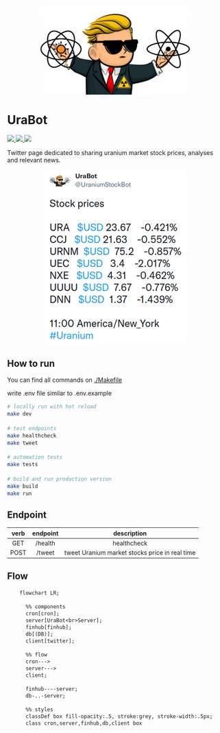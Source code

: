 <p align="center">
  <!-- cover image -->
  <img width="70%" src="https://raw.githubusercontent.com/victorabarros/ura-bot/main/assets/UraBot_profile01.png" />
</p>

# UraBot

<p>
  <!-- badgets -->
  <a href="https://www.easycron.com/user">
    <img height="30px" src="https://www.easycron.com/apple-touch-icon-180x180.png" />
  </a>
  <a href="https://customer.elephantsql.com/">
    <img height="30px" src="https://pbs.twimg.com/profile_images/2661035254/f1797e21af006ca889d3e5f39293fca1_400x400.png" />
  </a>
  <a href="https://codeclimate.com/github/victorabarros/ura-bot">
    <img src="https://api.codeclimate.com/v1/badges/a99a88d28ad37a79dbf6/maintainability" />
  </a>
</p>

Twitter page dedicated to sharing uranium market stock prices, analyses and relevant news.

<p align="center">
  <a href="https://twitter.com/UraniumStockBot/status/1470423280712654850">
    <img src="./assets/Tweet.png" />
    <!-- <img height="50px" src="https://upload.wikimedia.org/wikipedia/pt/thumb/3/3d/Twitter_logo_2012.svg/1200px-Twitter_logo_2012.svg.png" /> -->
  </a>
</p>

## How to run

You can find all commands on [./Makefile](https://github.com/victorabarros/ura-bot/blob/main/Makefile)

write .env file similar to .env.example

```sh
# locally run with hot reload
make dev

# test endpoints
make healthcheck
make tweet

# automation tests
make tests

# build and run production version
make build
make run
```

## Endpoint

|verb|endpoint|description|
|:-:|:-:|:-:|
|GET|/health|healthcheck|
|POST|/tweet|tweet Uranium market stocks price in real time|

## Flow

```mermaid
    flowchart LR;

      %% components
      cron[cron];
      server[UraBot<br>Server];
      finhub[finhub];
      db[(DB)];
      client[twitter];

      %% flow
      cron--->
      server--->
      client;

      finhub----server;
      db-..-server;

      %% styles
      classDef box fill-opacity:.5, stroke:grey, stroke-width:.5px;
      class cron,server,finhub,db,client box
```

<!--

Goal: From a side project to lear more about uranium industry and apply knolegment in programming to 1 thousend followers on twitter.

---

TODO:
  - heroku will die =/  https://www.linkedin.com/feed/update/urn:li:activity:6968658686705610752/ ; try alternatives likw  aws cloudformation ./server/.infra/ ; https://twitter.com/urielsouza29/status/1567889830012403713 or https://render.com/pricing ; https://github.com/Engagespot/heroku-free-alternatives
  - https://github.com/victorabarros/ura-bot/issues/2
  - https://twitter.com/NuclearDorito/status/1503743597941862405
  - add code climate https://codeclimate.com/github/victorabarros/travel-routes-optimizer
  - add sponsoring https://www.google.com/search?channel=fs&client=ubuntu&q=how+add+sponsor+to+github+project https://victorabarros.herokuapp.com/wallet
  - diminuir frequencia de tweet p de hora em hora
  - explicity the delta from percentage. to avoid this mistake https://twitter.com/the_growler_man/status/1485679069199048714
  - move good Morning and Good Evenning message to query param: curl -X POST ${URL}tweet?prefixMessage="GoodMorning"&posfixMessage="Good Evenning"
  - write article: part 1 - first auto tweet serveless with finhub and tweet; part2 - cron and elephant sql (alternative to elephant is https://www.heroku.com/postgres (akita has a video) or https://fly.io/ or https://www.cockroachlabs.com/pricing/ or https://neon.tech/early-access/); part 3 - add query params and cron with goodmorning/evenning.
  - variation D-1 D-7 D-30 D-90 interaction => happy, money, sad, booom
  - add uranium/nuclear/energy icon 📉
  - improve body message (like https://twitter.com/DolarBipolar/status/1458801696017113093 https://twitter.com/precodobitcoin/status/1460951202531794951 https://twitter.com/precodobitcoin/status/1480313562291658760 https://twitter.com/hashdex/status/1481672773554610181 https://twitter.com/MercadoBitcoin/status/1493942572166832134 and add font/vendor)
  - tweet relevant news (understand what's better hour and schedule it)
- codecov https://app.codecov.io/gh/victorabarros/ura-bot
- CI
- integration tests - get QA credentials
- better https://github.com/FeedHive/twitter-api-client ?
- read https://www.infoq.com/news/2021/11/twitter-api-v2
- data supplier alternative https://alpaca.markets/
-->
